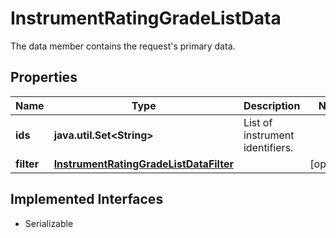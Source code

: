 

# InstrumentRatingGradeListData

The data member contains the request's primary data.

## Properties

Name | Type | Description | Notes
------------ | ------------- | ------------- | -------------
**ids** | **java.util.Set&lt;String&gt;** | List of instrument identifiers. | 
**filter** | [**InstrumentRatingGradeListDataFilter**](InstrumentRatingGradeListDataFilter.md) |  |  [optional]


## Implemented Interfaces

* Serializable


